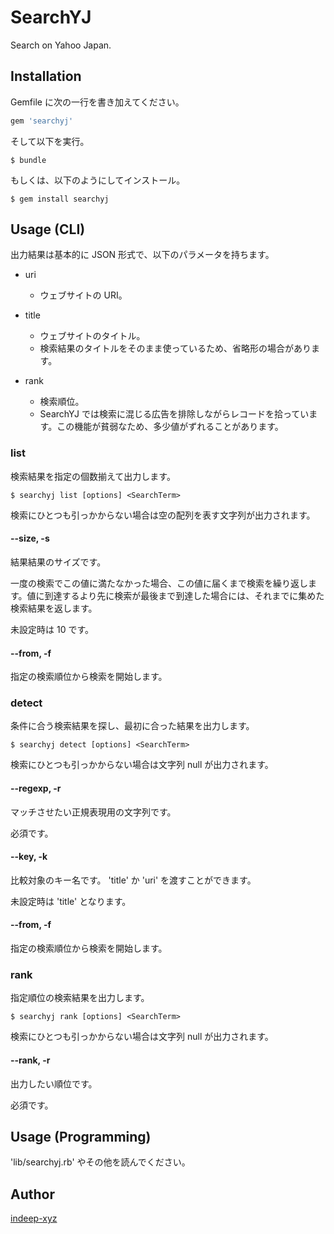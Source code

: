 SearchYJ
====

Search on Yahoo Japan.

## Installation

Gemfile に次の一行を書き加えてください。

```ruby
gem 'searchyj'
```

そして以下を実行。

    $ bundle

もしくは、以下のようにしてインストール。

    $ gem install searchyj

## Usage (CLI)

出力結果は基本的に JSON 形式で、以下のパラメータを持ちます。

- uri
  - ウェブサイトの URI。


- title
  - ウェブサイトのタイトル。
  - 検索結果のタイトルをそのまま使っているため、省略形の場合があります。


- rank
  - 検索順位。
  - SearchYJ では検索に混じる広告を排除しながらレコードを拾っています。この機能が貧弱なため、多少値がずれることがあります。


### list

検索結果を指定の個数揃えて出力します。

    $ searchyj list [options] <SearchTerm>

検索にひとつも引っかからない場合は空の配列を表す文字列が出力されます。

#### --size, -s

結果結果のサイズです。

一度の検索でこの値に満たなかった場合、この値に届くまで検索を繰り返します。値に到達するより先に検索が最後まで到達した場合には、それまでに集めた検索結果を返します。

未設定時は 10 です。

#### --from, -f

指定の検索順位から検索を開始します。


### detect

条件に合う検索結果を探し、最初に合った結果を出力します。

    $ searchyj detect [options] <SearchTerm>

検索にひとつも引っかからない場合は文字列 null が出力されます。

#### --regexp, -r

マッチさせたい正規表現用の文字列です。

必須です。

#### --key, -k

比較対象のキー名です。 'title' か 'uri' を渡すことができます。

未設定時は 'title' となります。

#### --from, -f

指定の検索順位から検索を開始します。


### rank

指定順位の検索結果を出力します。

    $ searchyj rank [options] <SearchTerm>

検索にひとつも引っかからない場合は文字列 null が出力されます。

#### --rank, -r

出力したい順位です。

必須です。

## Usage (Programming)

'lib/searchyj.rb' やその他を読んでください。

## Author

[indeep-xyz](http://blog.indeep.xyz/)
